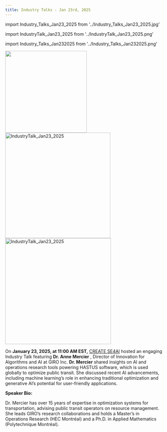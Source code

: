 ```yaml
---
title: Industry Talks - Jan 23rd, 2025
---
```

import Industry_Talks_Jan23_2025 from '../Industry_Talks_Jan23_2025.jpg'

import IndustryTalk_Jan23_2025 from '../IndustryTalk_Jan23_2025.png'

import Industry_Talks_Jan232025 from '../Industry_Talks_Jan232025.png'

<img src={Industry_Talks_Jan23_2025} width="260" marginLeft="15px"/>

<img class="image" src={IndustryTalk_Jan23_2025} alt="IndustryTalk_Jan23_2025" width="335"/>

<img class="image" src={Industry_Talks_Jan232025} alt="IndustryTalk_Jan23_2025" width="337" marginLeft="15px"/>


On **January 23, 2025, at 11:00 AM EST,** [CREATE SE4AI](https://se4ai.org/)  hosted an engaging Industry Talk featuring **Dr. Anne Mercier** , Director of Innovation for Algorithms and AI at GIRO Inc. **Dr. Mercier** shared insights on AI and operations research tools powering HASTUS software, which is used globally to optimize public transit. She discussed recent AI advancements, including machine learning’s role in enhancing traditional optimization and generative AI’s potential for user-friendly applications.


**Speaker Bio:**

Dr. Mercier has over 15 years of expertise in optimization systems for transportation, advising public transit operators on resource management. She leads GIRO’s research collaborations and holds a Master’s in Operations Research (HEC Montréal) and a Ph.D. in Applied Mathematics (Polytechnique Montréal).



